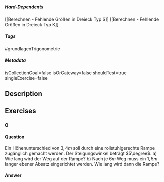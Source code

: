 ##### Hard-Dependents
[[Berechnen - Fehlende Größen in Dreieck Typ S]]
[[Berechnen - Fehlende Größen in Dreieck Typ K]]
##### Tags
#grundlagenTrigonometrie
##### Metadata
isCollectionGoal=false
isOrGateway=false
shouldTest=true
singleExercise=false
## Description
 
## Exercises
### 0
#### Question
Ein Höhenunterschied von $3,4m$ soll durch eine rollstuhlgerechte Rampe zugänglich gemacht werden. Der Steigungswinkel beträgt $5\degree$.
a) Wie lang wird der Weg auf der Rampe?
b) Nach je $6m$ Weg muss ein $1,5m$ langer ebener Absatz eingerichtet werden. Wie lang wird dann die Rampe?
#### Answer


